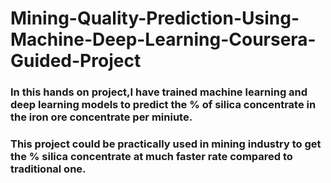 # Mining-Quality-Prediction-Using-Machine-Deep-Learning-Coursera-Guided-Project


### In this hands on project,I have trained machine learning and deep learning models to predict the % of silica concentrate in the iron ore concentrate per miniute.
### This project could be practically used in mining industry to get the % silica concentrate at much faster rate compared to traditional one.
 

 
